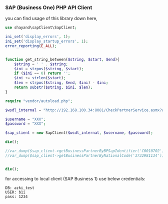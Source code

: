 ### SAP (Business One) PHP API Client

you can find usage of this library down here,

```php
use shayand\sapClient\SapClient;

ini_set('display_errors', 1);
ini_set('display_startup_errors', 1);
error_reporting(E_ALL);


function get_string_between($string, $start, $end){
    $string = ' ' . $string;
    $ini = strpos($string, $start);
    if ($ini == 0) return '';
    $ini += strlen($start);
    $len = strpos($string, $end, $ini) - $ini;
    return substr($string, $ini, $len);
}

require "vendor/autoload.php";

$wsdl_internal = "http://192.168.100.34:8081/CheckPartnerService.asmx?wsdl";

$username = "XXX";
$password = "XXX";

$sap_client = new SapClient($wsdl_internal, $username, $password);

die();

//var_dump($sap_client->getBusinessPartnerByBPSapIdentifier('C0010702'));
//var_dump($sap_client->getBusinessPartnerByNationalCode('3732981134'));


die();

```

for accessing to local client (SAP Business 1) use below credentials:

````
DB: azki_test
USER: b1i
pass: 1234
````